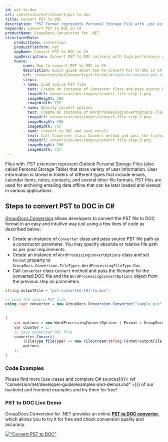 ```yaml
---
id: pst-to-doc
url: conversion/net/convert/pst-to-doc
title: Convert PST to DOC
description: "PST format represents Personal Storage File with .pst extension. Learn how to convert PST to DOC file programmatically in C# language using GroupDocs.Conversion for .NET library."
keywords: Convert PST to DOC in C#
productName: GroupDocs.Conversion for .NET
structuredData:
    productCode: conversion
    productPlatform: net
    appName: Convert PST to DOC in C#
    appDescription: Convert PST to DOC natively with high performance using C# language and server side GroupDocs.Conversion for .NET APIs, without the use of any software like Microsoft or Open Office.
    howTo:
        name: How to convert PST to DOC in C# 
        description: Quick guide about how to convert PST to DOC in C# with high performance and accuracy.
        url: conversion/net/convert/pst-to-doc/#steps-to-convert-pst-to-doc-in-c
        steps:
        - name: Load source PST file 
          text: Create an instance of Converter class and pass source PST file path as a constructor parameter. You may specify absolute or relative file path as per your requirements. 
          imageUrl: conversion/net/images/convert-file-step-1.png
          imageHeight: 196
          imageWidth: 737
        - name: Specify convert options 
          text: Create an instance of WordProcessingConvertOptions class.
          imageUrl: conversion/net/images/convert-file-step-2.png
          imageHeight: 196
          imageWidth: 737
        - name: Convert to DOC and save result 
          text: Call Converter class Convert method and pass the filename for the converted HTML file and the WordProcessingConvertOptions object from the previous step as parameters.
          imageUrl: conversion/net/images/convert-file-step-3.png
          imageHeight: 196
          imageWidth: 737
---
```


Files with .PST extension represent Outlook Personal Storage Files (also called Personal Storage Table) that store variety of user information. User information is stored in folders of different types that include emails, calendar items, notes, contacts, and several other file formats. PST files are used for archiving emailing data offline that can be later loaded and viewed in various applications.

## Steps to convert PST to DOC in C#

[GroupDocs.Conversion](https://products.groupdocs.com/conversion/net) allows developers to convert the PST file to DOC format in an easy and intuitive way just using a few lines of code as described below:

* Create an instance of `Converter` class and pass source PST file path as a constructor parameter. You may specify absolute or relative file path as per your requirements. 
* Create an instance of `WordProcessingConvertOptions` class and set `Format` property to `GroupDocs.Conversion.FileTypes.WordProcessingFileType.Doc`.
* Call `Converter` class `Convert` method and pass the filename for the converted DOC file and the `WordProcessingConvertOptions` object from the previous step as parameters.

```csharp
string outputFile = "pst-converted-{0}-to.doc";

// Load the source PST file
using (var converter = new GroupDocs.Conversion.Converter("sample.pst", fileType => fileType == PersonalStorageFileType.Pst
                                                                                                    ? new PersonalStorageLoadOptions()
                                                                                                    : null))
{
    var options = new WordProcessingConvertOptions { Format = GroupDocs.Conversion.FileTypes.WordProcessingFileType.Doc };
	var counter = 1;
    // Save converted DOC file
    converter.Convert(
		(FileType fileType) => new FileStream(string.Format(outputFile, counter++), FileMode.Create),
        options
    );            
}
```

### Code Examples

Please find more [use-cases and complete C# sources]({{< ref "conversion/net/developer-guide/examples-and-demos.md" >}}) of our backend and frontend examples and try them for free!

### PST to DOC Live Demo

GroupDocs.Conversion for .NET provides an online [**PST to DOC converter**](https://products.groupdocs.app/conversion/pst-to-doc), which allows you to try it for free and check conversion quality and accuracy.

[!["Convert PST to DOC"](conversion/net/images/convert-to-doc/convert-pst-to-doc.png)](https://products.groupdocs.app/conversion/pst-to-doc)